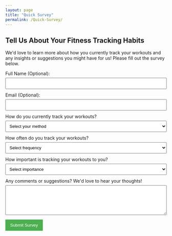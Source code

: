 ```yaml
---
layout: page
title: "Quick Survey"
permalink: /Quick-Survey/
---
```


## Tell Us About Your Fitness Tracking Habits

We'd love to learn more about how you currently track your workouts and any insights or suggestions you might have for us! Please fill out the survey below.

<form id="survey-form" action="https://formsubmit.co/ravi@trax.fitness" method="POST" style="width: 100%; max-width: 600px; margin: auto;">
  
  <!-- Name Field -->
  <div style="margin-bottom: 10px;">
    <label for="name" style="display: block; margin-bottom: 5px;">Full Name (Optional):</label>
    <input type="text" id="name" name="name" style="width: 100%; padding: 8px;" />
  </div>
  
  <!-- Email Field -->
  <div style="margin-bottom: 10px;">
    <label for="email" style="display: block; margin-bottom: 5px;">Email (Optional):</label>
    <input type="email" id="email" name="email" style="width: 100%; padding: 8px;" />
  </div>
  
  <!-- Fitness Tracking Methods -->
  <div style="margin-bottom: 10px;">
    <label for="tracking_method" style="display: block; margin-bottom: 5px;">How do you currently track your workouts?</label>
    <select id="tracking_method" name="tracking_method" required style="width: 100%; padding: 8px;">
      <option value="" disabled selected>Select your method</option>
      <option value="App-based tracking">App-based tracking</option>
      <option value="Manual notebook/journal">Manual notebook/journal</option>
      <option value="Excel sheet or digital logs">Excel sheet or digital logs</option>
      <option value="No tracking; just by memory">No tracking; just by memory</option>
      <option value="Other">Other</option>
    </select>
  </div>
  
  <!-- Frequency of Tracking -->
  <div style="margin-bottom: 10px;">
    <label for="tracking_frequency" style="display: block; margin-bottom: 5px;">How often do you track your workouts?</label>
    <select id="tracking_frequency" name="tracking_frequency" required style="width: 100%; padding: 8px;">
      <option value="" disabled selected>Select frequency</option>
      <option value="Every workout">Every workout</option>
      <option value="Weekly">Weekly</option>
      <option value="Occasionally">Occasionally</option>
      <option value="Rarely">Rarely</option>
    </select>
  </div>
  
  <!-- Importance of Tracking -->
  <div style="margin-bottom: 10px;">
    <label for="tracking_importance" style="display: block; margin-bottom: 5px;">How important is tracking your workouts to you?</label>
    <select id="tracking_importance" name="tracking_importance" required style="width: 100%; padding: 8px;">
      <option value="" disabled selected>Select importance</option>
      <option value="Very important">Very important</option>
      <option value="Somewhat important">Somewhat important</option>
      <option value="Neutral">Neutral</option>
      <option value="Not very important">Not very important</option>
    </select>
  </div>
  
  <!-- Personal Comments Section -->
  <div style="margin-bottom: 10px;">
    <label for="comments" style="display: block; margin-bottom: 5px;">Any comments or suggestions? We'd love to hear your thoughts!</label>
    <textarea id="comments" name="comments" rows="5" style="width: 100%; padding: 8px;"></textarea>
  </div>
  
  <!-- Hidden reCAPTCHA token field -->
  <input type="hidden" name="recaptcha_response" id="recaptchaResponse">

  <button type="submit" style="padding: 10px 15px; background-color: #4CAF50; color: white; border: none; cursor: pointer;">Submit Survey</button>
</form>

<!-- Google reCAPTCHA v3 Script -->
<script src="https://www.google.com/recaptcha/api.js?render=6LcV31EqAAAAAJNUKNpNG8rnufwfm5R5rhdGalxU"></script>

<script>
  grecaptcha.ready(function() {
    grecaptcha.execute('6LcV31EqAAAAAJNUKNpNG8rnufwfm5R5rhdGalxU', {action: 'submit'}).then(function(token) {
      // Add the token to the hidden input field
      document.getElementById('recaptchaResponse').value = token;
    });
  });
</script>